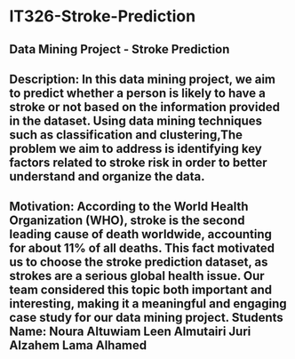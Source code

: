 # IT326-Stroke-Prediction
Data Mining Project - Stroke Prediction
---------------------------------------------
Description:
In this data mining project, we aim to predict whether a person is likely to have a stroke or not based on the information provided in the dataset. Using data mining techniques such as classification and clustering,The problem we aim to address is identifying key factors related to stroke risk in order to better understand and organize the data.
--------------------------------------------
Motivation:
According to the World Health Organization (WHO), stroke is the second leading cause of death worldwide, accounting for about 11% of all deaths. This fact motivated us to choose the stroke prediction dataset, as strokes are a serious global health issue. Our team considered this topic both important and interesting, making it a meaningful and engaging case study for our data mining project.
Students Name:
Noura Altuwiam
Leen Almutairi
Juri Alzahem
Lama Alhamed
------------------------------------------
